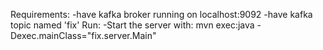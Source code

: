 Requirements:
-have kafka broker running on localhost:9092
-have kafka topic named 'fix'
Run:
-Start the server with: mvn exec:java -Dexec.mainClass="fix.server.Main"
